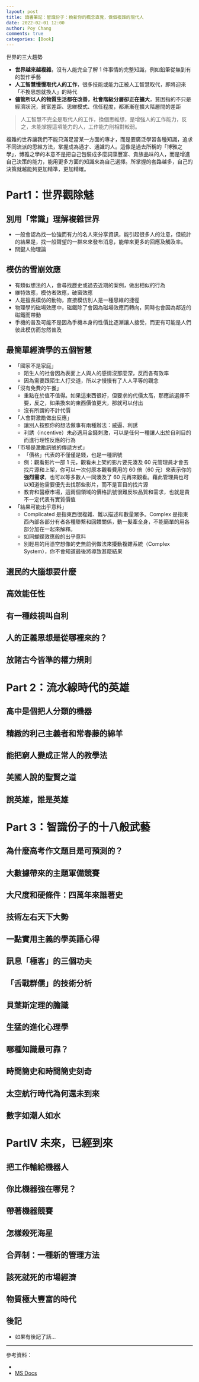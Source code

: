 ```yaml
---
layout: post
title: 讀書筆記：智識份子：換新你的概念直覺，做個複雜的現代人
date: 2022-02-01 12:00
author: Poy Chang
comments: true
categories: [Book]
---
```


世界的三大趨勢

- **世界越來越複雜**，沒有人能完全了解 1 件事情的完整知識，例如鉛筆從無到有的製作手藝
- **人工智慧慢慢取代人的工作**，很多技能或能力正被人工智慧取代，即將迎來「不換思想就換人」的時代
- **儘管所以人的物質生活都在改善，社會階級分層卻正在擴大**，貧困指的不只是經濟狀況，貧富差距、思維模式、信任程度，都漸漸在擴大階層間的差距

>人工智慧不完全是取代人的工作，換個思維想，是增強人的工作能力，反之，未能掌握這項能力的人，工作能力則相對較弱。

複雜的世界讓我們不能只滿足當某一方面的專才，而是要廣泛學習各種知識，追求不同流派的思維方法，掌握成為通才、通識的人。這像是過去所稱的「博雅之學」，博雅之學的本意不是把自己包裝成多麼詞藻豐富、貴族品味的人，而是增進自己決策的能力，能用更多方面的知識來為自己選擇。所掌握的套路越多，自己的決策就越能夠更加精準，更加精確。

# Part1：世界觀除魅

## 別用「常識」理解複雜世界

- 一般會認為找一位強而有力的名人來分享資訊，能引起很多人的注意，但統計的結果是，找一般聲望的一群來來發布消息，能帶來更多的回應及觸及率。
- 關鍵人物理論

## 模仿的雪崩效應

- 有類似想法的人，會尋找歷史或過去近期的案例，做出相似的行為
- 維特效應，模仿者效應，破窗效應
- 人是擅長模仿的動物，直接模仿別人是一種思維的捷徑
- 物理學的磁場效應中，磁鐵除了會因為磁場效應而轉向，同時也會因為鄰近的磁鐵而帶動
- 手機的普及可能不是因為手機本身的性價比逐漸讓人接受，而更有可能是人們彼此模仿而忽然普及

## 最簡單經濟學的五個智慧

- 「國家不是家庭」
  - 陌生人的社會因為表面上人與人的感情沒那麼深，反而各有效率
  - 因為需要跟陌生人打交道，所以才慢慢有了人人平等的觀念
- 「沒有免費的午餐」
  - 重點在於值不值得。如果這東西很好，但要求的代價太高，那應該選擇不要，反之，如果換來的東西價值更大，那就可以付出
  - 沒有所謂的不計代價
- 「人會對激勵做出反應」
  - 讓別人按照你的想法做事有兩種辦法：威逼、利誘
  - 利誘（incentive）未必適用金錢刺激，可以是任何一種讓人出於自利目的而進行理性反應的行為
- 「市場是激勵訊號的傳遞方式」
  - 「價格」代表的不僅僅是錢，也是一種訊號
  - 例：觀看影片一部 1 元，觀看未上架的影片要先湊及 60 元管理員才會去找片源和上架，你可以一次付原本觀看費用的 60 倍（60 元）來表示你的**強烈需求**，也可以等多數人一同湊及了 60 元再來觀看。藉此管理員也可以知道他需要優先去找那些影片，而不是盲目的找片源
  - 教育和醫療市場，這兩個領域的價格訊號很難反映品質和需求，也就是貴不一定代表有實質價值
- 「結果可能出乎意料」
  - Complicated 是指東西很複雜、難以描述和數量眾多。Complex 是指東西內部各部分有者各種聯繫和回饋關係，動一髮牽全身，不能簡單的用各部分加在一起來解釋。
  - 如同蝴蝶效應般的出乎意料
  - 別輕易的用憑空想像的史無前例做法來擾動複雜系統（Complex System），你不會知道最後將導致甚麼結果

## 選民的大腦想要什麼
## 高效能任性
## 有一種歧視叫自利
## 人的正義思想是從哪裡來的？
## 放諸古今皆準的權力規則

# Part 2：流水線時代的英雄

## 高中是個把人分類的機器
## 精緻的利己主義者和常春藤的綿羊
## 能把窮人變成正常人的教學法
## 美國人說的聖賢之道
## 說英雄，誰是英雄

# Part 3：智識份子的十八般武藝

## 為什麼高考作文題目是可預測的？
## 大數據帶來的主題軍備競賽
## 大尺度和硬條件：四萬年來誰著史
## 技術左右天下大勢
## 一點實用主義的學英語心得
## 訊息「極客」的三個功夫
## 「舌戰群儒」的技術分析
## 貝葉斯定理的膽識
## 生猛的進化心理學
## 哪種知識最可靠？
## 時間簡史和時間簡史刻奇
## 太空航行時代為何還未到來
## 數字如潮人如水

# PartⅣ 未來，已經到來

## 把工作輸給機器人
## 你比機器強在哪兒？
## 帶著機器競賽
## 怎樣殺死海星
## 合弄制：一種新的管理方法
## 該死就死的市場經濟
## 物質極大豐富的時代



## 後記

* 如果有後記了話...


----------

參考資料：

* []()
* [MS Docs](?WT.mc_id=DT-MVP-5003022)
